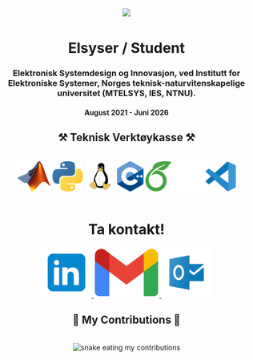 
<h1 align="center">
    <img src="https://readme-typing-svg.demolab.com?font=Fira+Code&weight=500&size=40&pause=1000&color=780F97&random=false&width=900&height=70&lines=Hei+sann!;Mitt+navn+er+Kolbj%C3%B8rn+B%C3%B8lgen.;Velkommen+til+Github-profile+min!" />
</h1>

<h1 align="center">
    Elsyser / Student
</h1>

<h3 align="center"> Elektronisk Systemdesign og Innovasjon, ved Institutt for Elektroniske Systemer, Norges teknisk-naturvitenskapelige universitet (MTELSYS, IES, NTNU).</h2>

<h4 align="center">August 2021 - Juni 2026 </h4>

<h2 align="center">⚒️ Teknisk Verktøykasse ⚒️</h2>
<br/>
<div align="center">
<img src=https://github.com/SkaugJr/SkaugJr/blob/main/Bilder/Matlab_Logo.png height=60 /> <img src=https://github.com/SkaugJr/SkaugJr/blob/main/Bilder/Python_logo.png height=60 /> <img src=https://github.com/SkaugJr/SkaugJr/blob/main/Bilder/linux_logo.png height=60 /> <img src=https://github.com/SkaugJr/SkaugJr/blob/main/Bilder/C%2B%2B_logo.png height=60 /> <img src=https://github.com/SkaugJr/SkaugJr/blob/main/Bilder/Overleaf_logo.png height=60 />  <img src=https://github.com/SkaugJr/SkaugJr/blob/main/Bilder/Github_logo2.png height=60 /> <img src=https://github.com/SkaugJr/SkaugJr/blob/main/Bilder/vscode_logo.png height=60 />
</div>

<br/>


<h1 align="center">  Ta kontakt! </h1>
<div align="center">
    <a href=https://www.linkedin.com/in/kolbjørn-bølgen-572b942b5/>
      <img src='https://github.com/SkaugJr/SkaugJr/blob/main/Bilder/linkedin_logo2.png' alt='linkedin' height='100'> 
    </a>
    <a href=mailto:skaugjr@gmail.com>
      <img src='https://github.com/SkaugJr/SkaugJr/blob/main/Bilder/gmail_logo.png' alt='gmail' height='100'>
    </a>
    <a href=mailto:kolbjosk@stud.ntnu.no>
      <img src='https://github.com/SkaugJr/SkaugJr/blob/main/Bilder/outlook_logo.png' alt='microsoftoutlook' height='100'>
    </a>
</div>

<div align="center">
  <h2>🐍 My Contributions 🐍</h2>
  <br>
  <img alt="snake eating my contributions" src="https://raw.githubusercontent.com/SkaugJr/SkaugJr/github-contribution-grid-snake.svg" />
  
  <br/><br/><br/>
</div>
